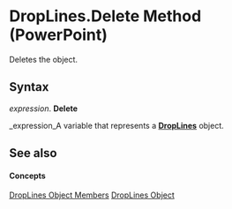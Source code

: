 
# DropLines.Delete Method (PowerPoint)

Deletes the object.


## Syntax

 _expression_. **Delete**

 _expression_A variable that represents a  **[DropLines](b13b58c3-d00d-16d2-16ef-bcd3cae347c5.md)** object.


## See also


#### Concepts


 [DropLines Object Members](9920ed68-8a64-9cc4-b498-a7bab657f83e.md)
 [DropLines Object](b13b58c3-d00d-16d2-16ef-bcd3cae347c5.md)
